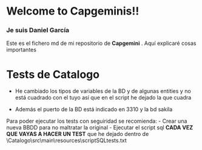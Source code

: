 # Welcome to Capgeminis!!
### Je suis Daniel García

Este es el fichero md de mi repositorio de **Capgemini** . 
Aquí explicaré cosas importantes


# Tests de Catalogo
 - He cambiado los tipos de variables de la BD y de algunas entities y no está cuadrado con el tuyo así que 
 en el script he dejado la que cuadra
 
 - Además el puerto de la BD está indicado en 3310 y la bd sakila

Para poder ejecutar los tests con seguiridad se recomienda:
	- Crear una nueva BBDD para no maltratar la original
	- Ejecutar el script sql **CADA VEZ QUE VAYAS A HACER UN TEST** que he dejado dentro de  
	   \Catalogo\src\main\resources\scriptSQLtests.txt
